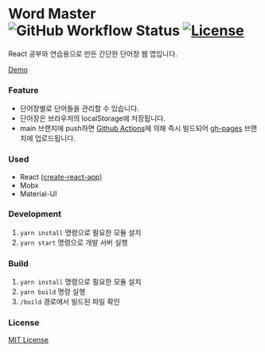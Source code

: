 # Word Master ![GitHub Workflow Status](https://img.shields.io/github/workflow/status/Tekiter/word-master-react/Deploy%20CI?label=actions&logo=github) <a href="LICENSE.md"><img src="https://img.shields.io/github/license/Tekiter/word-master-react" alt="License"></a>

React 공부와 연습용으로 만든 간단한 단어장 웹 앱입니다.

[Demo](https://tekiter.github.io/word-master-react)

### Feature

- 단어장별로 단어들을 관리할 수 있습니다.
- 단어장은 브라우저의 localStorage에 저장됩니다.
- main 브랜치에 push하면 [Github Actions](https://github.com/Tekiter/word-master-react/actions)에 의해 즉시 빌드되어 [gh-pages](word-master-react/tree/gh-pages) 브랜치에 업로드됩니다.

### Used

- React [(create-react-app)](https://github.com/facebook/create-react-app)
- Mobx
- Material-UI

### Development

1. `yarn install` 명령으로 필요한 모듈 설치
2. `yarn start` 명령으로 개발 서버 실행

### Build

1. `yarn install` 명령으로 필요한 모듈 설치
2. `yarn build` 명령 실행
3. `/build` 경로에서 빌드된 파일 확인

### License

[MIT License](LICENSE)
